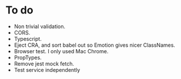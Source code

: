 # To do

- Non trivial validation.
- CORS.
- Typescript.
- Eject CRA, and sort babel out so Emotion gives nicer ClassNames.
- Browser test. I only used Mac Chrome.
- PropTypes.
- Remove jest mock fetch.
- Test service independently
